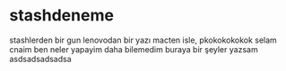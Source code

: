 # stashdeneme
stashlerden bir gun
lenovodan bir yazı
macten isle,
pkokokokokok
selam cnaim ben neler yapayim daha bilemedim 
buraya bir şeyler yazsam 
asdsadsadsadsa
